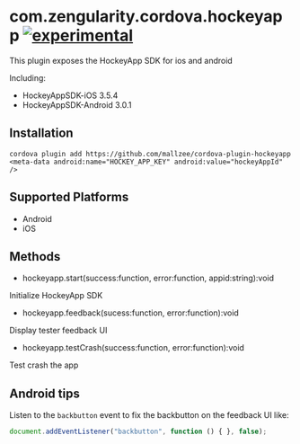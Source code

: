 # com.zengularity.cordova.hockeyapp [![experimental](http://hughsk.github.io/stability-badges/dist/experimental.svg)](http://github.com/hughsk/stability-badges)

This plugin exposes the HockeyApp SDK for ios and android

Including:

* HockeyAppSDK-iOS 3.5.4
* HockeyAppSDK-Android 3.0.1

## Installation

    cordova plugin add https://github.com/mallzee/cordova-plugin-hockeyapp
    <meta-data android:name="HOCKEY_APP_KEY" android:value="hockeyAppId" />


## Supported Platforms

- Android
- iOS

## Methods

- hockeyapp.start(success:function, error:function, appid:string):void

Initialize HockeyApp SDK

- hockeyapp.feedback(sucess:function, error:function):void

Display tester feedback UI

- hockeyapp.testCrash(success:function, error:function):void

Test crash the app

## Android tips

Listen to the `backbutton` event to fix the backbutton on the feedback UI like:

```javascript
document.addEventListener("backbutton", function () { }, false);
```


